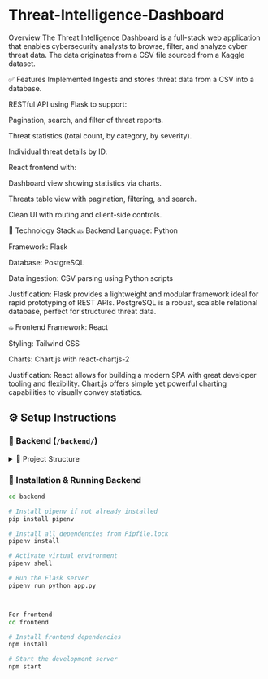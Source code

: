 # Threat-Intelligence-Dashboard

 Overview
The Threat Intelligence Dashboard is a full-stack web application that enables cybersecurity analysts to browse, filter, and analyze cyber threat data. The data originates from a CSV file sourced from a Kaggle dataset.

✅ Features Implemented
Ingests and stores threat data from a CSV into a database.

RESTful API using Flask to support:

Pagination, search, and filter of threat reports.

Threat statistics (total count, by category, by severity).

Individual threat details by ID.

React frontend with:

Dashboard view showing statistics via charts.

Threats table view with pagination, filtering, and search.

Clean UI with routing and client-side controls.

🧰 Technology Stack
🔙 Backend
Language: Python

Framework: Flask

Database: PostgreSQL

Data ingestion: CSV parsing using Python scripts

Justification:
Flask provides a lightweight and modular framework ideal for rapid prototyping of REST APIs. PostgreSQL is a robust, scalable relational database, perfect for structured threat data.

🔝 Frontend
Framework: React

Styling: Tailwind CSS

Charts: Chart.js with react-chartjs-2

Justification:
React allows for building a modern SPA with great developer tooling and flexibility. Chart.js offers simple yet powerful charting capabilities to visually convey statistics.



## ⚙️ Setup Instructions

### 📁 Backend (`/backend/`)

<details>
<summary>📂 Project Structure</summary>

/backend/
├── app.py               # Entry point to start the Flask server
├── config.py            # Configuration settings
├── models.py            # SQLAlchemy models
├── routes.py            # API routes
├── Pipfile              # Pipenv dependency file
├── Pipfile.lock         # Locked dependency versions

</details>

### 🔧 Installation & Running Backend

```bash
cd backend

# Install pipenv if not already installed
pip install pipenv

# Install all dependencies from Pipfile.lock
pipenv install

# Activate virtual environment
pipenv shell

# Run the Flask server
pipenv run python app.py



For frontend
cd frontend

# Install frontend dependencies
npm install

# Start the development server
npm start

